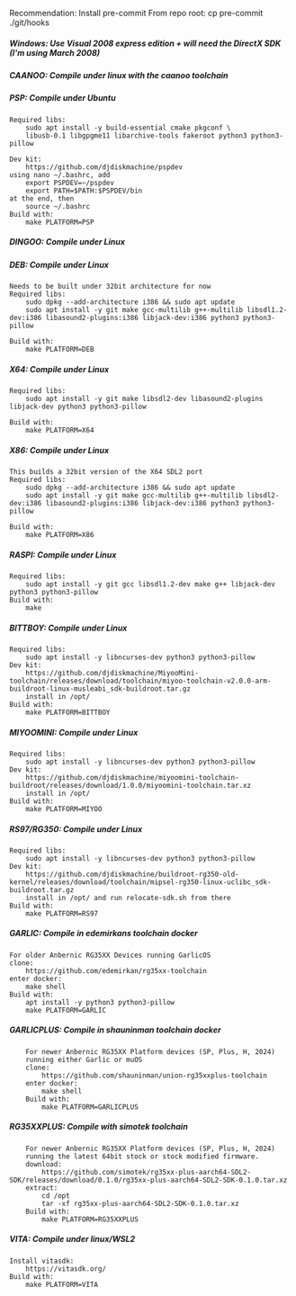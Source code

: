 Recommendation: Install pre-commit
From repo root: cp pre-commit ./git/hooks

##### Windows: Use Visual 2008 express edition + will need the DirectX SDK (I'm using March 2008)

##### CAANOO: Compile under linux with the caanoo toolchain

##### PSP: Compile under Ubuntu
	Required libs:
		sudo apt install -y build-essential cmake pkgconf \
		libusb-0.1 libgpgme11 libarchive-tools fakeroot python3 python3-pillow

	Dev kit:
		https://github.com/djdiskmachine/pspdev
	using nano ~/.bashrc, add
		export PSPDEV=~/pspdev
		export PATH=$PATH:$PSPDEV/bin
	at the end, then
		source ~/.bashrc
	Build with:
		make PLATFORM=PSP

##### DINGOO: Compile under Linux

##### DEB: Compile under Linux
	Needs to be built under 32bit architecture for now
	Required libs:
		sudo dpkg --add-architecture i386 && sudo apt update
	    sudo apt install -y git make gcc-multilib g++-multilib libsdl1.2-dev:i386 libasound2-plugins:i386 libjack-dev:i386 python3 python3-pillow

	Build with:
		make PLATFORM=DEB
		
##### X64: Compile under Linux
	Required libs:
	    sudo apt install -y git make libsdl2-dev libasound2-plugins libjack-dev python3 python3-pillow

	Build with:
		make PLATFORM=X64
		
##### X86: Compile under Linux
	This builds a 32bit version of the X64 SDL2 port
	Required libs:
		sudo dpkg --add-architecture i386 && sudo apt update
	    sudo apt install -y git make gcc-multilib g++-multilib libsdl2-dev:i386 libasound2-plugins:i386 libjack-dev:i386 python3 python3-pillow

	Build with:
		make PLATFORM=X86

##### RASPI: Compile under Linux
	Required libs:
	    sudo apt install -y git gcc libsdl1.2-dev make g++ libjack-dev python3 python3-pillow
	Build with:
		make

##### BITTBOY: Compile under Linux
	Required libs:
		sudo apt install -y libncurses-dev python3 python3-pillow
	Dev kit:
		https://github.com/djdiskmachine/MiyooMini-toolchain/releases/download/toolchain/miyoo-toolchain-v2.0.0-arm-buildroot-linux-musleabi_sdk-buildroot.tar.gz
	    install in /opt/
	Build with:
		make PLATFORM=BITTBOY

##### MIYOOMINI: Compile under Linux
	Required libs:
		sudo apt install -y libncurses-dev python3 python3-pillow
	Dev kit:
		https://github.com/djdiskmachine/miyoomini-toolchain-buildroot/releases/download/1.0.0/miyoomini-toolchain.tar.xz
	    install in /opt/
	Build with:
		make PLATFORM=MIYOO

##### RS97/RG350: Compile under Linux
	Required libs:
		sudo apt install -y libncurses-dev python3 python3-pillow
	Dev kit:
		https://github.com/djdiskmachine/buildroot-rg350-old-kernel/releases/download/toolchain/mipsel-rg350-linux-uclibc_sdk-buildroot.tar.gz
	    install in /opt/ and run relocate-sdk.sh from there
	Build with:
		make PLATFORM=RS97

##### GARLIC: Compile in edemirkans toolchain docker
	For older Anbernic RG35XX Devices running GarlicOS
	clone:
		https://github.com/edemirkan/rg35xx-toolchain
	enter docker:
		make shell
	Build with:
		apt install -y python3 python3-pillow
		make PLATFORM=GARLIC

##### GARLICPLUS: Compile in shauninman toolchain docker
        For newer Anbernic RG35XX Platform devices (SP, Plus, H, 2024)
        running either Garlic or muOS
        clone:
            https://github.com/shauninman/union-rg35xxplus-toolchain
        enter docker:
            make shell
        Build with:
            make PLATFORM=GARLICPLUS
        
##### RG35XXPLUS: Compile with simotek toolchain
        For newer Anbernic RG35XX Platform devices (SP, Plus, H, 2024)
        running the latest 64bit stock or stock modified firmware.
        download:
            https://github.com/simotek/rg35xx-plus-aarch64-SDL2-SDK/releases/download/0.1.0/rg35xx-plus-aarch64-SDL2-SDK-0.1.0.tar.xz
        extract:
            cd /opt
            tar -xf rg35xx-plus-aarch64-SDL2-SDK-0.1.0.tar.xz
        Build with:
            make PLATFORM=RG35XXPLUS

##### VITA: Compile under linux/WSL2
	Install vitasdk:
		https://vitasdk.org/
	Build with:
		make PLATFORM=VITA
